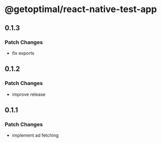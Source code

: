 # @getoptimal/react-native-test-app

## 0.1.3

### Patch Changes

- fix exports

## 0.1.2

### Patch Changes

- improve release

## 0.1.1

### Patch Changes

- implement ad fetching
